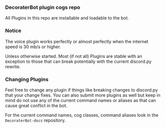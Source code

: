 ### DecoraterBot plugin cogs repo

All Plugins in this repo are installable and loadable to the bot.

### Notice

The voice plugin works perfectly or almost perfectly when the internet speed is 30 mb/s or higher.

Unless otherwise started. Most (if not all) Plugins are stable with an exception to those that can break potentially with the current discord.py rewrite.

### Changing Plugins

Feel free to change any plugin if things like breaking changes to discord.py that your change fixes. You can also submit more plugins as well but keep in mind do not use any of the current command names or aliases as that can cause great conflict in the bot.

For the current command names, cog classes, command aliases look in the ``DecoraterBot-docs`` repository.
